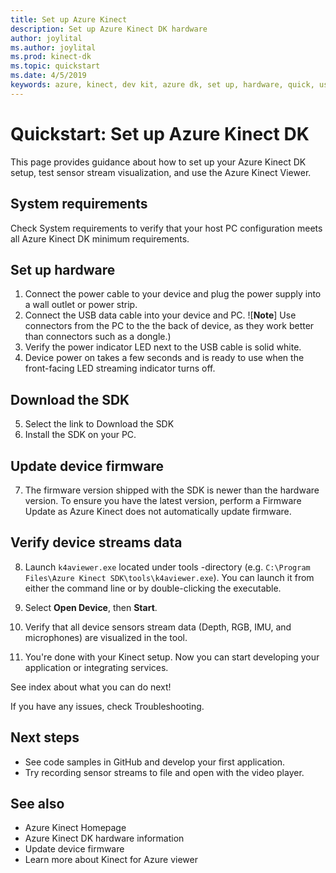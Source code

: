 ```yaml
---
title: Set up Azure Kinect
description: Set up Azure Kinect DK hardware
author: joylital
ms.author: joylital
ms.prod: kinect-dk
ms.topic: quickstart
ms.date: 4/5/2019
keywords: azure, kinect, dev kit, azure dk, set up, hardware, quick, usb, power, viewer, sensor, streaming, setup, SDK, firmware
---
```


# Quickstart: Set up Azure Kinect DK

This page provides guidance about how to set up your Azure Kinect DK setup, test sensor stream visualization, and use the Azure Kinect Viewer.

## System requirements

Check System requirements to verify that your host PC configuration meets all Azure Kinect DK minimum requirements.

## Set up hardware

1. Connect the power cable to your device and plug the power supply into a wall outlet or power strip.
2. Connect the USB data cable into your device and PC. ![**Note**] Use connectors from the PC to the the back of device, as they work better than connectors such as a dongle.)
3. Verify the power indicator LED next to the USB cable is solid white.
4. Device power on takes a few seconds and is ready to use when the front-facing LED streaming indicator turns off.

## Download the SDK

5. Select the link to Download the SDK
6. Install the SDK on your PC.

## Update device firmware

7. The firmware version shipped with the SDK is newer than the hardware version. To ensure you have the latest version, perform a Firmware Update as Azure Kinect does not automatically update firmware. 

## Verify device streams data

8. Launch ```k4aviewer.exe``` located under tools -directory (e.g. ```C:\Program Files\Azure Kinect SDK\tools\k4aviewer.exe```). You can launch it from either the command line or by double-clicking the executable.

9. Select **Open Device**, then **Start**.

10. Verify that all device sensors stream data (Depth, RGB, IMU, and microphones) are visualized in the tool.

11. You're done with your Kinect setup.  Now you can start developing your application or integrating services.

See index about what you can do next!

If you have any issues, check Troubleshooting. 

## Next steps

* See code samples in GitHub and develop your first application.
* Try recording sensor streams to file  and open with the video player.

## See also

* Azure Kinect Homepage
* Azure Kinect DK hardware information
* Update device firmware
* Learn more about Kinect for Azure viewer
